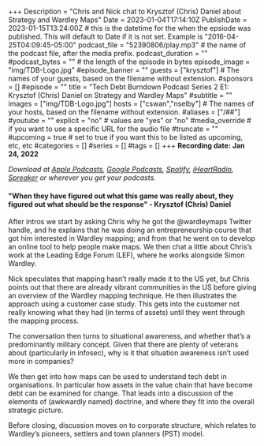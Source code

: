 +++
Description = "Chris and Nick chat to Krysztof (Chris) Daniel about Strategy and Wardley Maps"
Date = 2023-01-04T17:14:10Z
PublishDate = 2023-01-15T13:24:00Z # this is the datetime for the when the epsiode was published. This will default to Date if it is not set. Example is "2016-04-25T04:09:45-05:00"
podcast_file = "52390806/play.mp3" # the name of the podcast file, after the media prefix.
podcast_duration = ""
#podcast_bytes = "" # the length of the episode in bytes
episode_image = "img/TDB-Logo.jpg"
#episode_banner = ""
guests = ["krysztof"] # The names of your guests, based on the filename without extension.
#sponsors = []
#episode = ""
title = "Tech Debt Burndown Podcast Series 2 E1: Krysztof (Chris) Daniel on Strategy and Wardley Maps"
#subtitle = ""
images = ["img/TDB-Logo.jpg"]
hosts = ["cswan","nselby"] # The names of your hosts, based on the filename without extension.
#aliases = ["/##"]
#youtube = ""
explicit = "no" # values are "yes" or "no"
#media_override # if you want to use a specific URL for the audio file
#truncate = ""
#upcoming = true # set to true if you want this to be listed as upcoming, etc, etc
#categories = []
#series = []
#tags = []
+++
**Recording date: Jan 24, 2022**

*Download at [Apple Podcasts](https://podcastsconnect.apple.com/my-podcasts/the-tech-debt-burndown-podcast/1562710899), [Google Podcasts](https://podcasts.google.com/feed/aHR0cHM6Ly93d3cuc3ByZWFrZXIuY29tL3Nob3cvNDg3MzE4MC9lcGlzb2Rlcy9mZWVk), [Spotify](https://open.spotify.com/show/0t15PUgvQYNWQ6LYXJ8zkz), [iHeartRadio](https://iheart.com/podcast/81137852), [Spreaker](https://www.spreaker.com/show/the-tech-debt-burndown-podcast) or wherever you get your podcasts.*

#### "When they have figured out what this game was really about, they figured out what should be the response" - Krysztof (Chris) Daniel ####

After intros we start by asking Chris why he got the @wardleymaps Twitter handle, and he explains that he was doing an entrepreneurship course that got him interested in Wardley mapping; and from that he went on to develop an online tool to help people make maps. We then chat a little about Chris’s work at the Leading Edge Forum (LEF), where he works alongside Simon Wardley.

Nick speculates that mapping hasn’t really made it to the US yet, but Chris points out that there are already vibrant communities in the US before giving an overview of the Wardley mapping technique. He then illustrates the approach using a customer case study. This gets into the customer not really knowing what they had (in terms of assets) until they went through the mapping process.

The conversation then turns to situational awareness, and whether that’s a predominantly military concept. Given that there are plenty of veterans about (particularly in infosec), why is it that situation awareness isn’t used more in companies?

We then get into how maps can be used to understand tech debt in organisations. In particular how assets in the value chain that have become debt can be examined for change. That leads into a discussion of the elements of (awkwardly named) doctrine, and where they fit into the overall strategic picture.

Before closing, discussion moves on to corporate structure, which relates to Wardley’s pioneers, settlers and town planners (PST) model.
